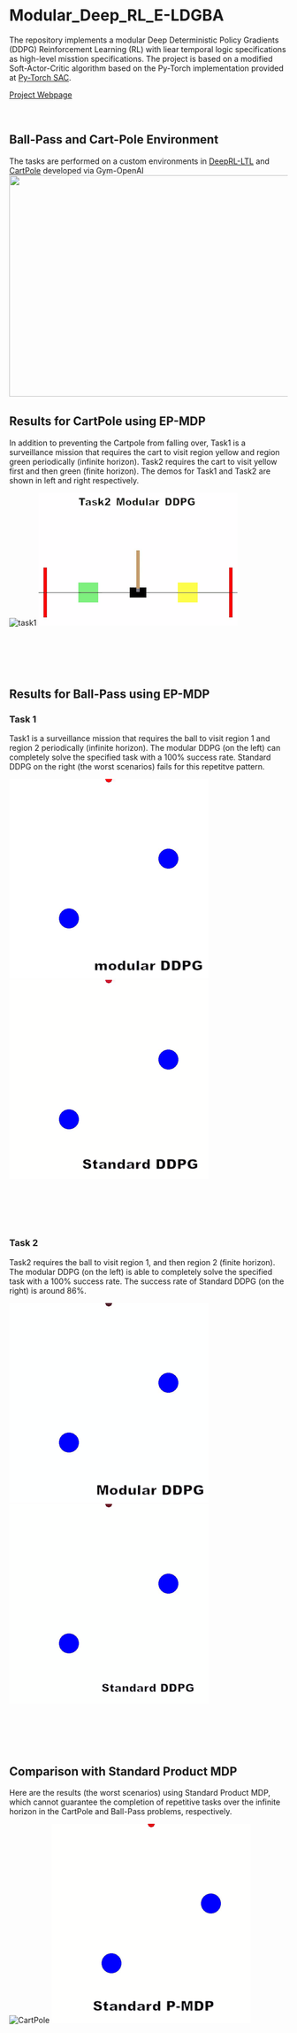 # Modular_Deep_RL_E-LDGBA

The repository implements a modular Deep Deterministic Policy Gradients (DDPG) Reinforcement Learning (RL) with liear temporal logic specifications as high-level misstion specifications.  The project is based on a modified Soft-Actor-Critic algorithm based on the Py-Torch implementation provided at [Py-Torch SAC](https://github.com/pranz24/pytorch-soft-actor-critic).

[Project Webpage](https://github.com/mingyucai/Modular_Deep_RL/)

<br>

## Ball-Pass and Cart-Pole Environment
The tasks are performed on a custom environments in [DeepRL-LTL](https://github.com/RickyMexx/DeepRL-LTL) and [CartPole](https://gym.openai.com/envs/CartPole-v0/) developed via Gym-OpenAI
<img src="https://github.com/mingyucai/Modular_Deep_RL_E-LDGBA/blob/main/Images/Ball-Pass%20and%20CartPole_environment.jpg" width="800" height="400" >
<br>

## Results for CartPole using EP-MDP
In addition to preventing the Cartpole from falling over, Task1 is a surveillance mission that requires the cart to visit  region yellow and region green periodically (infinite horizon). Task2 requires the cart to visit yellow first and then green (finite horizon). The demos for Task1 and Task2 are shown in left and right respectively.

![task1](/Images/Task1_CartPole.gif)
![task2](/Images/Task2_CartPole.gif)

<br><br>

<br>

## Results for Ball-Pass using EP-MDP

### Task 1
Task1 is a surveillance mission that requires the ball to visit region 1 and region 2 periodically (infinite horizon). The modular DDPG (on the left) can completely solve the specified task with a 100% success rate. Standard DDPG on the right (the worst scenarios) fails for this repetitve pattern. 

![Modular](/Images/Task1_modular.gif)
![Standard](/Images/Task1_standard.gif)

<br><br>

<br>

### Task 2
Task2 requires the ball to visit region 1, and then region 2 (finite horizon). The modular DDPG (on the left) is able to completely solve the specified task with a 100% success rate. The success rate of Standard DDPG (on the right) is around 86%. 

![Modular](/Images/Tas2_modular.gif)
![Standard](/Images/Task2_standard.gif)

<br><br>

<br>

## Comparison with Standard Product MDP
Here are the results (the worst scenarios) using Standard Product MDP, which cannot guarantee the completion of repetitive tasks over the infinite horizon in the CartPole and Ball-Pass problems, respectively.


![CartPole](/Images/CartPole_P-MDP.gif)
![Bass-pass](/Images/Ball-pass_P-MDP.gif)

<br><br>

<br>
